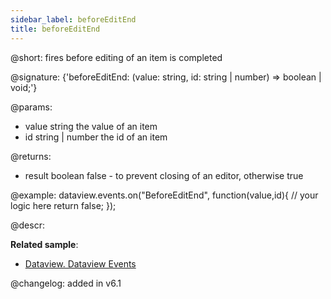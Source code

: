 ```yaml
---
sidebar_label: beforeEditEnd
title: beforeEditEnd
---          
```


@short: fires before editing of an item is completed

@signature: {'beforeEditEnd: (value: string, id: string | number) => boolean | void;'}

@params:
- value		string		the value of an item
- id		string | number		the id of an item

@returns:
- result	boolean		false - to prevent closing of an editor, otherwise true

@example:
dataview.events.on("BeforeEditEnd", function(value,id){
	// your logic here
    return false;
});



@descr:


**Related sample**:
- [Dataview. Dataview Events](https://snippet.dhtmlx.com/2d74uyoh)

@changelog: added in v6.1
